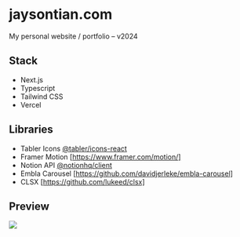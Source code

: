 # jaysontian.com

My personal website / portfolio – v2024

## Stack
- Next.js
- Typescript
- Tailwind CSS
- Vercel
## Libraries
- Tabler Icons [@tabler/icons-react](https://tabler.io/icons)
- Framer Motion [https://www.framer.com/motion/]
- Notion API [@notionhq/client](https://api.notion.com)
- Embla Carousel [https://github.com/davidjerleke/embla-carousel]
- CLSX [https://github.com/lukeed/clsx]
## Preview
![](https://i.imgur.com/Sr6b9qF.jpg)
